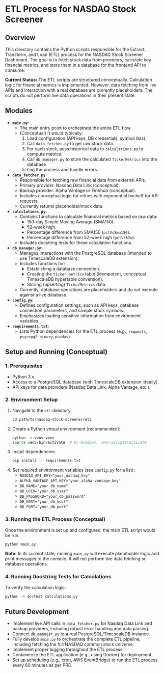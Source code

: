 # ETL Process for NASDAQ Stock Screener

## Overview

This directory contains the Python scripts responsible for the Extract, Transform, and Load (ETL) process for the NASDAQ Stock Screener Dashboard. The goal is to fetch stock data from providers, calculate key financial metrics, and store them in a database for the frontend API to consume.

**Current Status:** The ETL scripts are structured conceptually. Calculation logic for financial metrics is implemented. However, data fetching from live APIs and interaction with a real database are currently placeholders. The scripts do not perform live data operations in their present state.

## Modules

*   **`main.py`**:
    *   The main entry point to orchestrate the entire ETL flow.
    *   (Conceptual) It would typically:
        1.  Load configuration (API keys, DB credentials, symbol lists).
        2.  Call `data_fetcher.py` to get raw stock data.
        3.  For each stock, pass historical data to `calculations.py` to compute metrics.
        4.  Call `db_manager.py` to store the calculated `TickerMetrics` into the database.
        5.  Log the process and handle errors.
*   **`data_fetcher.py`**:
    *   Responsible for fetching raw financial data from external APIs.
    *   Primary provider: Nasdaq Data Link (conceptual).
    *   Backup provider: Alpha Vantage or Finnhub (conceptual).
    *   Includes conceptual logic for retries with exponential backoff for API requests.
    *   Currently returns placeholder/mock data.
*   **`calculations.py`**:
    *   Contains functions to calculate financial metrics based on raw data:
        *   150-day Simple Moving Average (SMA150).
        *   52-week high.
        *   Percentage difference from SMA150 (`pctVsSma150`).
        *   Percentage difference from 52-week high (`pctVs52w`).
    *   Includes docstring tests for these calculation functions.
*   **`db_manager.py`**:
    *   Manages interactions with the PostgreSQL database (intended to use TimescaleDB extension).
    *   Includes functions for:
        *   Establishing a database connection.
        *   Creating the `ticker_metrics` table (idempotent, conceptual TimescaleDB hypertable conversion).
        *   Storing (upserting) `TickerMetrics` data.
    *   Currently, database operations are placeholders and do not execute against a live database.
*   **`config.py`**:
    *   Defines configuration settings, such as API keys, database connection parameters, and sample stock symbols.
    *   Emphasizes loading sensitive information from environment variables.
*   **`requirements.txt`**:
    *   Lists Python dependencies for the ETL process (e.g., `requests`, `psycopg2-binary`, `pandas`).

## Setup and Running (Conceptual)

### 1. Prerequisites
*   Python 3.x
*   Access to a PostgreSQL database (with TimescaleDB extension ideally).
*   API keys for data providers (Nasdaq Data Link, Alpha Vantage, etc.).

### 2. Environment Setup
1.  Navigate to the `etl` directory:
    ```bash
    cd path/to/nasdaq-stock-screener/etl
    ```
2.  Create a Python virtual environment (recommended):
    ```bash
    python -m venv venv
    source venv/bin/activate  # On Windows: venv\Scripts\activate
    ```
3.  Install dependencies:
    ```bash
    pip install -r requirements.txt
    ```
4.  Set required environment variables (see `config.py` for a list):
    *   `NASDAQ_API_KEY="your_nasdaq_key"`
    *   `ALPHA_VANTAGE_API_KEY="your_alpha_vantage_key"`
    *   `DB_NAME="your_db_name"`
    *   `DB_USER="your_db_user"`
    *   `DB_PASSWORD="your_db_password"`
    *   `DB_HOST="your_db_host"`
    *   `DB_PORT="your_db_port"`

### 3. Running the ETL Process (Conceptual)
Once the environment is set up and configured, the main ETL script would be run:
```bash
python main.py
```
**Note:** In its current state, running `main.py` will execute placeholder logic and print messages to the console. It will not perform live data fetching or database operations.

### 4. Running Docstring Tests for Calculations
To verify the calculation logic:
```bash
python -m doctest calculations.py
```

## Future Development
*   Implement live API calls in `data_fetcher.py` for Nasdaq Data Link and backup providers, including robust error handling and data parsing.
*   Connect `db_manager.py` to a real PostgreSQL/TimescaleDB instance.
*   Fully develop `main.py` to orchestrate the complete ETL pipeline, including fetching the full NASDAQ common stock universe.
*   Implement proper logging throughout the ETL process.
*   Containerize the ETL application (e.g., using Docker) for deployment.
*   Set up scheduling (e.g., cron, AWS EventBridge) to run the ETL process every 60 minutes as per PRD.
```
